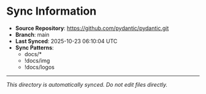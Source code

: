 # Sync Information

- **Source Repository**: https://github.com/pydantic/pydantic.git
- **Branch**: main
- **Last Synced**: 2025-10-23 06:10:04 UTC
- **Sync Patterns**:
  - docs/*
  - !docs/img
  - !docs/logos

---
*This directory is automatically synced. Do not edit files directly.*
